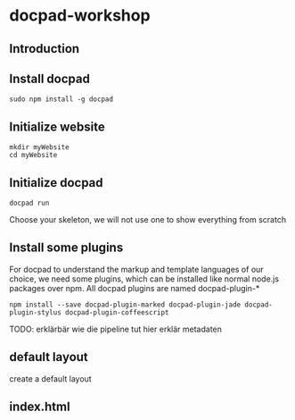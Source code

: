 # docpad-workshop


## Introduction


## Install docpad

	sudo npm install -g docpad

## Initialize website

	mkdir myWebsite
	cd myWebsite

## Initialize docpad

	docpad run

Choose your skeleton, we will not use one to show everything from scratch

## Install some plugins

For docpad to understand the markup and template languages of our choice, we need some plugins, which can be installed like normal node.js packages over npm.
All docpad plugins are named docpad-plugin-*

	npm install --save docpad-plugin-marked docpad-plugin-jade docpad-plugin-stylus docpad-plugin-coffeescript

TODO: erklärbär wie die pipeline tut hier
erklär metadaten

## default layout

create a default layout

## index.html

